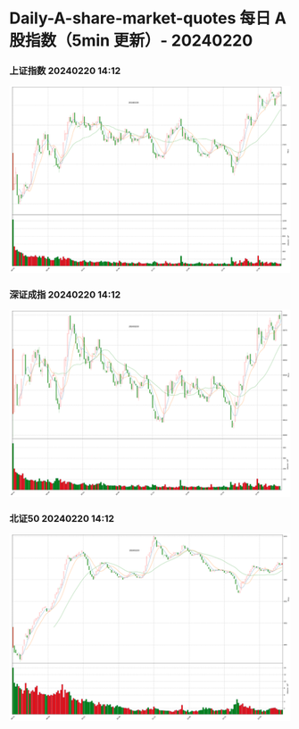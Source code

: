 
# Daily-A-share-market-quotes 每日 A 股指数（5min 更新）- 20240220

### 上证指数 20240220 14:12
![](./fig/2024/2/20240220-sh000001.png)

### 深证成指 20240220 14:12
![](./fig/2024/2/20240220-sz399001.png)

### 北证50 20240220 14:12
![](./fig/2024/2/20240220-bj899050.png)
